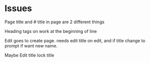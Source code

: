 # Issues

Page title and # title in page are 2 different things

Heading tags on work at the beginning of line

Edit goes to create page. needs edit title on edit, and if title change
to prompt if want new name.

Maybe Edit title lock title

